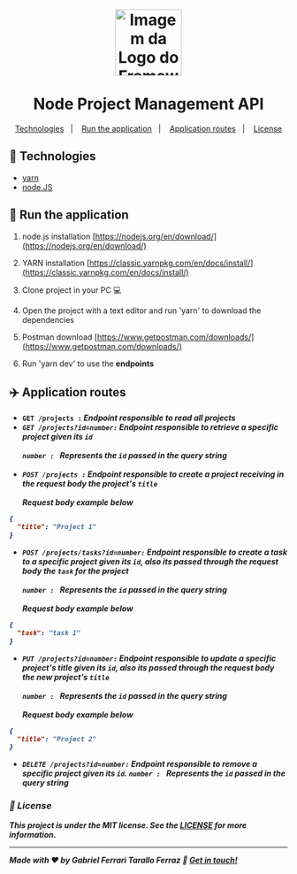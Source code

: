 <h1 align="center">
  <img alt="Imagem da Logo do Framework node.js" src="https://www.pinclipart.com/picdir/big/102-1024697_related-wallpapers-node-js-logo-png-clipart.png" height="120" /><br><br> Node Project Management API
</h1>


<p align="center">
  <a href="#rocket-technologies">Technologies</a>&nbsp;&nbsp;&nbsp;|&nbsp;&nbsp;&nbsp;
  <a href="#car-run-the-application">Run the application</a>&nbsp;&nbsp;&nbsp;|&nbsp;&nbsp;&nbsp;
  <a href="#airplane-application-routes">Application routes</a>&nbsp;&nbsp;&nbsp;|&nbsp;&nbsp;&nbsp;
  <a href="#memo-license">License</a>
</p>

## :rocket: Technologies

- [yarn](https://classic.yarnpkg.com/lang/en/)
- [node.JS](https://nodejs.org/en/)

## :car: Run the application

1.  node.js installation [https://nodejs.org/en/download/](https://nodejs.org/en/download/)

2.  YARN installation [https://classic.yarnpkg.com/en/docs/install/](https://classic.yarnpkg.com/en/docs/install/)

3.  Clone project in your PC :computer:

4.  Open the project with a text editor and run 'yarn' to download the dependencies

5.  Postman download [https://www.getpostman.com/downloads/](https://www.getpostman.com/downloads/)

6.  Run 'yarn dev' to use the <strong>endpoints<strong/>

## :airplane: Application routes

-  <strong>`GET /projects :`<strong/> <i>Endpoint responsible to read all projects<i/>
-  <strong>`GET /projects?id=`<strong/><em>`number`<em><strong>`:`<strong/> <i>Endpoint responsible to retrieve a specific project given its `id`<i/><br/><br/>
<em>`number : `<em/> Represents the `id` passed in the query string<br/><br/>
-  <strong>`POST /projects :`<strong/> <i>Endpoint responsible to create a project receiving in the request body the project's `title`<i/><br/><br/>
Request body example below
```json
{
  "title": "Project 1"
}
```
-  <strong>`POST /projects/tasks?id=`<strong/><em>`number`<em/><strong>`:`<strong/> <i>Endpoint responsible to create a task to a specific project given its `id`, also its passed through the request body the `task` for the project<i/><br/><br/>
<em>`number : `<em/> Represents the `id` passed in the query string<br/><br/>
Request body example below

```json
{
  "task": "task 1"
}
```
-  <strong>`PUT /projects?id=`<strong/><em>`number`<em/><strong>`:`<strong/> <i>Endpoint responsible to update a specific project's title given its `id`, also its passed through the request body the new project's `title`<i/><br/><br/>
<em>`number : `<em/> Represents the `id` passed in the query string<br/><br/>
Request body example below
```json
{
  "title": "Project 2"
}
```
-  <strong>`DELETE /projects?id=`<strong/><em>`number`<em/><strong>`:`<strong/> <i>Endpoint responsible to remove a specific project given its `id`.<i/>
<em>`number : `<em/> Represents the `id` passed in the query string <br/>

### :memo: License
This project is under the MIT license. See the [LICENSE](https://github.com/gftf2011/nodejs-fs-projects-rest-api/blob/master/LICENSE) for more information.

---

Made with ♥ by Gabriel Ferrari Tarallo Ferraz :wave: [Get in touch!](https://www.linkedin.com/in/gabriel-ferrari-tarallo-ferraz-7a4218135/)
